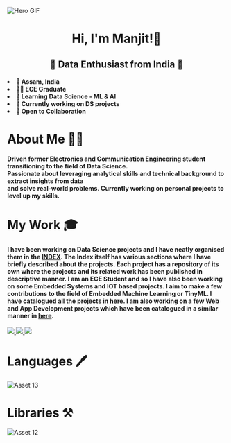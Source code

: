 <!-- Hero Image -->
![Hero GIF](https://github.com/manjit-baishya-datascience/manjit-baishya-datascience/assets/127611924/872b2c32-aa8e-42e4-85aa-fa82ea320af5)

<!-- Greeting Message -->
<h1 align="center">
    Hi, I'm Manjit!👋
</h1>

<!-- Subtitle -->
<h2 align="center"> 🌟 Data Enthusiast from India 🌟 </h2>

<!-- List -->
<h4>
    <li> 📌 Assam, India </li>
    <li> 👨‍🎓 ECE Graduate </li>
    <li> 🌱 Learning Data Science - ML & AI </li>
    <li> 🏢 Currently working on DS projects </li>
    <li> 🤝 Open to Collaboration </li>
</h4>

<!-- About Me -->
<h1>About Me 👨‍🎓</h1>
<h4>
  Driven former Electronics and Communication Engineering student transitioning to the field of Data Science. 
  <br>Passionate about leveraging analytical skills and technical background to extract insights from data 
  <br>and solve real-world problems. Currently working on personal projects to level up my skills.
</h4>

<!-- My Work -->
<h1>My Work 🎓</h1>
<h4>
  I have been working on Data Science projects and I have neatly organised them in the <a href="https://github.com/manjit-baishya-datascience/INDEX">INDEX</a>. The Index itself has various sections where I have briefly described about the projects. Each project has a repository of its own where the projects and its related work has been published in descriptive manner. I am an ECE Student and so I have also been working on some Embedded Systems and IOT based projects. I aim to make a few contributions to the field of Embedded Machine Learning or TinyML. I have catalogued all the projects in <a href="https://github.com/manjit-baishya-embedded-systems-and-iot/manjit-baishya-embedded-systems-and-iot">here</a>. I am also working on a few Web and App Development projects which have been catalogued in a similar manner in <a href="https://github.com/manjit-baishya-development">here</a>.
</h4>

<!-- Social Profiles -->
<div> 
  <a href="mailto:manjitbaishya01@gmail.com">
    <img src="https://img.shields.io/badge/Gmail-D14836?style=for-the-badge&logo=gmail&logoColor=white" />
  </a>
  <a href="https://www.linkedin.com/in/reach-manjit-here">
    <img src="https://img.shields.io/badge/LinkedIn-0077B5?style=for-the-badge&logo=linkedin&logoColor=white" />
  </a>
  <a href="https://medium.com/@datacodedesign">
    <img src="https://img.shields.io/badge/Medium-12100E?style=for-the-badge&logo=medium&logoColor=white" /> 
  </a>
</div>


<!-- Languages and Libraries -->
<h1>Languages 🖊</h1>

![Asset 13](https://github.com/manjit-baishya-datascience/manjit-baishya-datascience/assets/127611924/e5e9a71f-f28e-49c6-ad4f-ec11fc48c6b2)

<h1>Libraries ⚒️</h1>

![Asset 12](https://github.com/manjit-baishya-datascience/manjit-baishya-datascience/assets/127611924/8bc0512f-7eb0-47ce-b6b6-cdef11fe8db6)

